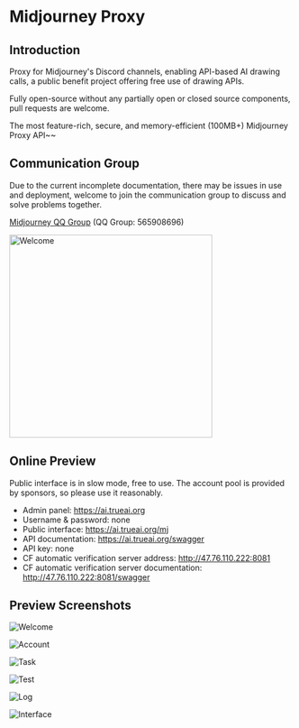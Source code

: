# Midjourney Proxy <!-- {docsify-ignore-all} -->

## Introduction

Proxy for Midjourney's Discord channels, enabling API-based AI drawing calls, a public benefit project offering free use of drawing APIs.

Fully open-source without any partially open or closed source components, pull requests are welcome.

The most feature-rich, secure, and memory-efficient (100MB+) Midjourney Proxy API~~

## Communication Group

Due to the current incomplete documentation, there may be issues in use and deployment, welcome to join the communication group to discuss and solve problems together.

[Midjourney QQ Group](https://qm.qq.com/q/k88clCkyMS) (QQ Group: 565908696)

<img src="https://raw.githubusercontent.com/trueai-org/midjourney-proxy/main/docs/screenshots/565908696.png" alt="Welcome" width="360"/>

## Online Preview

Public interface is in slow mode, free to use. The account pool is provided by sponsors, so please use it reasonably.

- Admin panel: https://ai.trueai.org
- Username & password: none
- Public interface: https://ai.trueai.org/mj
- API documentation: https://ai.trueai.org/swagger
- API key: none
- CF automatic verification server address: http://47.76.110.222:8081
- CF automatic verification server documentation: http://47.76.110.222:8081/swagger

## Preview Screenshots

![Welcome](https://raw.githubusercontent.com/trueai-org/midjourney-proxy/main/docs/screenshots/ui1.png)

![Account](https://raw.githubusercontent.com/trueai-org/midjourney-proxy/main/docs/screenshots/ui2.png)

![Task](https://raw.githubusercontent.com/trueai-org/midjourney-proxy/main/docs/screenshots/ui3.png)

![Test](https://raw.githubusercontent.com/trueai-org/midjourney-proxy/main/docs/screenshots/ui4.png)

![Log](https://raw.githubusercontent.com/trueai-org/midjourney-proxy/main/docs/screenshots/ui5.png)

![Interface](https://raw.githubusercontent.com/trueai-org/midjourney-proxy/main/docs/screenshots/uiswagger.png)